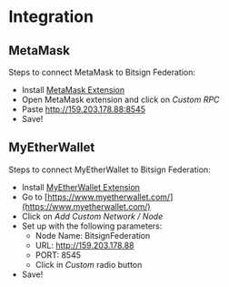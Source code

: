 Integration
====

## MetaMask

Steps to connect MetaMask to Bitsign Federation:

+ Install [MetaMask Extension](https://chrome.google.com/webstore/detail/metamask/nkbihfbeogaeaoehlefnkodbefgpgknn?hl=es)
+ Open MetaMask extension and click on _Custom RPC_
+ Paste http://159.203.178.88:8545
+ Save!

## MyEtherWallet

Steps to connect MyEtherWallet to Bitsign Federation:

+ Install [MyEtherWallet Extension](https://chrome.google.com/webstore/detail/myetherwallet/nlbmnnijcnlegkjjpcfjclmcfggfefdm)
+ Go to [https://www.myetherwallet.com/](https://www.myetherwallet.com/)
+ Click on _Add Custom Network / Node_
+ Set up with the following parameters:
  - Node Name: BitsignFederation
  - URL: http://159.203.178.88
  - PORT: 8545
  - Click in _Custom_ radio button
+ Save!
